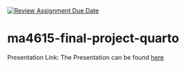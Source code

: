 [![Review Assignment Due Date](https://classroom.github.com/assets/deadline-readme-button-24ddc0f5d75046c5622901739e7c5dd533143b0c8e959d652212380cedb1ea36.svg)](https://classroom.github.com/a/QMacpCiJ)
# ma4615-final-project-quarto

Presentation Link: The Presentation can be found [here](https://youtu.be/CoQWSLZuXDg)

